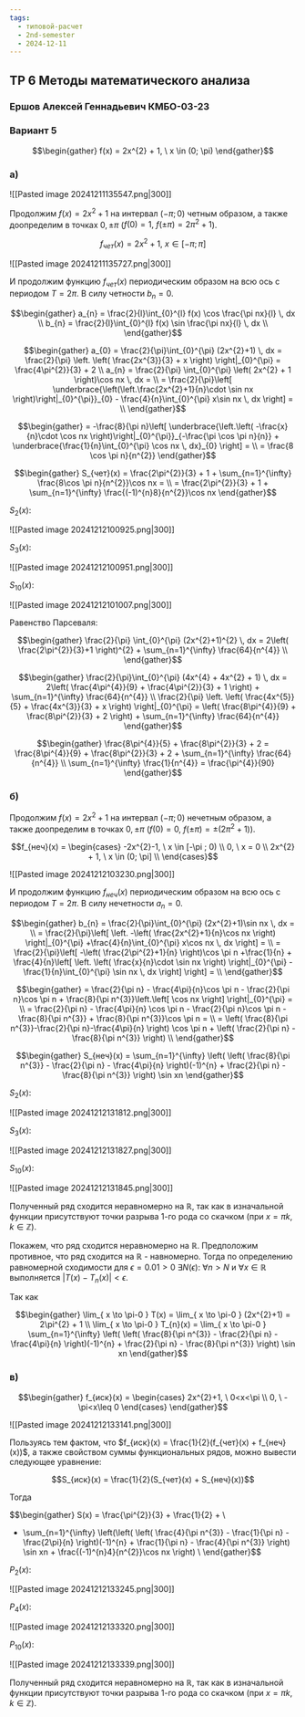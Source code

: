 ```yaml
---
tags:
  - типовой-расчет
  - 2nd-semester
  - 2024-12-11
---
```


## ТР 6 Методы математического анализа

### Ершов Алексей Геннадьевич КМБО-03-23

### Вариант 5

$$\begin{gather}
f(x) = 2x^{2} + 1, \ x \in (0; \pi)
\end{gather}$$

### а)

![[Pasted image 20241211135547.png|300]]

Продолжим $f(x) = 2x^{2}+1$ на интервал $(-\pi; 0)$ четным образом, а также доопределим в точках $0, \pm \pi$ ($f(0) = 1, \ f(\pm\pi) = 2\pi^{2} + 1$).

$$f_{чет}(x) = 2x^{2} + 1, \ x \in [-\pi; \pi]$$

![[Pasted image 20241211135727.png|300]]

И продолжим функцию $f_{чет}(x)$ периодическим образом на всю ось с периодом $T = 2\pi$. В силу четности $b_{n} = 0$.

$$\begin{gather}
a_{n} = \frac{2}{l}\int_{0}^{l} f(x) \cos \frac{\pi nx}{l} \, dx \\
b_{n} = \frac{2}{l}\int_{0}^{l} f(x) \sin \frac{\pi nx}{l} \, dx \\
\end{gather}$$

$$\begin{gather}
a_{0} = \frac{2}{\pi}\int_{0}^{\pi} (2x^{2}+1) \, dx = \frac{2}{\pi} \left. \left( \frac{2x^{3}}{3} + x \right)  \right|_{0}^{\pi} = \frac{4\pi^{2}}{3} + 2 \\
a_{n} = \frac{2}{\pi} \int_{0}^{\pi} \left( 2x^{2}  + 1 \right)\cos nx  \, dx = \\
= \frac{2}{\pi}\left[ \underbrace{\left(\left.\frac{2x^{2}+1}{n}\cdot \sin nx \right)\right|_{0}^{\pi}}_{0} - \frac{4}{n}\int_{0}^{\pi} x\sin nx \, dx  \right] = \\
\end{gather}$$

$$\begin{gather}
= -\frac{8}{\pi n}\left[ \underbrace{\left.\left( -\frac{x}{n}\cdot \cos nx \right)\right|_{0}^{\pi}}_{-\frac{\pi \cos \pi n}{n}} + \underbrace{\frac{1}{n}\int_{0}^{\pi} \cos nx \, dx}_{0}  \right] = \\
= \frac{8 \cos \pi n}{n^{2}}
\end{gather}$$

$$\begin{gather}
S_{чет}(x) = \frac{2\pi^{2}}{3} + 1 + \sum_{n=1}^{\infty} \frac{8\cos \pi n}{n^{2}}\cos nx = \\
= \frac{2\pi^{2}}{3} + 1 + \sum_{n=1}^{\infty} \frac{(-1)^{n}8}{n^{2}}\cos nx
\end{gather}$$

$S_{2}(x)$:

![[Pasted image 20241212100925.png|300]]

$S_{3}(x)$:

![[Pasted image 20241212100951.png|300]]

$S_{10}(x)$:

![[Pasted image 20241212101007.png|300]]

Равенство Парсеваля:

$$\begin{gather}
\frac{2}{\pi} \int_{0}^{\pi} (2x^{2}+1)^{2} \, dx = 2\left( \frac{2\pi^{2}}{3}+1 \right)^{2} + \sum_{n=1}^{\infty} \frac{64}{n^{4}} \\
\end{gather}$$

$$\begin{gather}
\frac{2}{\pi}\int_{0}^{\pi} (4x^{4} + 4x^{2} + 1) \, dx = 2\left( \frac{4\pi^{4}}{9} + \frac{4\pi^{2}}{3} + 1 \right) + \sum_{n=1}^{\infty} \frac{64}{n^{4}} \\
\frac{2}{\pi} \left. \left( \frac{4x^{5}}{5} + \frac{4x^{3}}{3} + x \right)  \right|_{0}^{\pi} = \left( \frac{8\pi^{4}}{9} + \frac{8\pi^{2}}{3} + 2 \right) + \sum_{n=1}^{\infty} \frac{64}{n^{4}}
\end{gather}$$

$$\begin{gather}
\frac{8\pi^{4}}{5} + \frac{8\pi^{2}}{3} + 2 =  \frac{8\pi^{4}}{9} + \frac{8\pi^{2}}{3} + 2 + \sum_{n=1}^{\infty} \frac{64}{n^{4}} \\
\sum_{n=1}^{\infty} \frac{1}{n^{4}} = \frac{\pi^{4}}{90}
\end{gather}$$


### б)

Продолжим $f(x) = 2x^{2}+1$ на интервал $(-\pi; 0)$ нечетным образом, а также доопределим в точках $0, \pm \pi$ ($f(0) = 0, \ f(\pm\pi) = \pm(2\pi^{2} + 1)$).

$$f_{неч}(x) = \begin{cases}
-2x^{2}-1, \ x \in [-\pi ; 0) \\
0, \ x = 0 \\
2x^{2} + 1, \ x \in (0; \pi] \\
\end{cases}$$

![[Pasted image 20241212103230.png|300]]

И продолжим функцию $f_{неч}(x)$ периодическим образом на всю ось с периодом $T = 2\pi$. В силу нечетности $a_{n} = 0$.

$$\begin{gather}
b_{n} = \frac{2}{\pi}\int_{0}^{\pi} (2x^{2}+1)\sin nx \, dx = \\ 
= \frac{2}{\pi}\left[ \left. -\left( \frac{2x^{2}+1}{n}\cos nx \right)  \right|_{0}^{\pi} +\frac{4}{n}\int_{0}^{\pi} x\cos nx \, dx   \right] = \\
= \frac{2}{\pi}\left[ -\left( \frac{2\pi^{2}+1}{n} \right)\cos \pi n +\frac{1}{n} + \frac{4}{n}\left[ \left. \left( \frac{x}{n}\cdot \sin nx  \right) \right|_{0}^{\pi} - \frac{1}{n}\int_{0}^{\pi} \sin nx \, dx  \right] \right] = \\
\end{gather}$$

$$\begin{gather}
= \frac{2}{\pi n} - \frac{4\pi}{n}\cos \pi n - \frac{2}{\pi n}\cos \pi n + \frac{8}{\pi n^{3}}\left.\left[ \cos nx \right] \right|_{0}^{\pi} = \\
= \frac{2}{\pi n} - \frac{4\pi}{n} \cos \pi n - \frac{2}{\pi n}\cos \pi n - \frac{8}{\pi n^{3}} + \frac{8}{\pi n^{3}}\cos \pi n = \\
= \left( \frac{8}{\pi n^{3}}-\frac{2}{\pi n}-\frac{4\pi}{n} \right) \cos \pi n + \left( \frac{2}{\pi n} - \frac{8}{\pi n^{3}} \right) \\
\end{gather}$$

$$\begin{gather}
S_{неч}(x) = \sum_{n=1}^{\infty} \left( \left( \frac{8}{\pi n^{3}} - \frac{2}{\pi n} - \frac{4\pi}{n} \right)(-1)^{n} + \frac{2}{\pi n} - \frac{8}{\pi n^{3}} \right) \sin xn
\end{gather}$$

$S_{2}(x)$:

![[Pasted image 20241212131812.png|300]]

$S_{3}(x)$:

![[Pasted image 20241212131827.png|300]]

$S_{10}(x)$:

![[Pasted image 20241212131845.png|300]]

Полученный ряд сходится неравномерно на $\mathbb{R}$, так как в изначальной функции присутствуют точки разрыва 1-го рода со скачком (при $x=\pi k, k \in \mathbb{Z}$).

Покажем, что ряд сходится неравномерно на $\mathbb{R}$. Предположим противное, что ряд сходится на $\mathbb{R}$ - навномерно. Тогда по определению равномерной сходимости для $\epsilon = 0.01 > 0 \ \exists N(\epsilon): \ \forall n > N$ и $\forall x \in \mathbb{R}$ выполняется $|T(x) - T_{n}(x)| < \epsilon$.

Так как 

$$\begin{gather}
\lim_{ x \to \pi-0 } T(x) = \lim_{ x \to \pi-0 } (2x^{2}+1) = 2\pi^{2} + 1 \\
\lim_{ x \to \pi-0 } T_{n}(x) = \lim_{ x \to \pi-0 } \sum_{n=1}^{\infty} \left( \left( \frac{8}{\pi n^{3}} - \frac{2}{\pi n} - \frac{4\pi}{n} \right)(-1)^{n} + \frac{2}{\pi n} - \frac{8}{\pi n^{3}} \right) \sin xn
\end{gather}$$

### в)

$$\begin{gather}
f_{иск}(x) = \begin{cases}
2x^{2}+1, \ 0<x<\pi \\
0, \ -\pi<x\leq 0
\end{cases}
\end{gather}$$

![[Pasted image 20241212133141.png|300]]

Пользуясь тем фактом, что $f_{иск}(x) = \frac{1}{2}(f_{чет}(x) + f_{неч}(x))$, а также свойством суммы функциональных рядов, можно вывести следующее уравнение:

$$S_{иск}(x) = \frac{1}{2}(S_{чет}(x) + S_{неч}(x))$$

Тогда 

$$\begin{gather}
S(x) = \frac{\pi^{2}}{3} + \frac{1}{2} + \\
+ \sum_{n=1}^{\infty} \left(\left( \left( \frac{4}{\pi n^{3}} - \frac{1}{\pi n} - \frac{2\pi}{n} \right)(-1)^{n} + \frac{1}{\pi n} - \frac{4}{\pi n^{3}} \right) \sin xn + \frac{(-1)^{n}4}{n^{2}}\cos nx \right) \\
\end{gather}$$

$P_{2}(x)$:

![[Pasted image 20241212133245.png|300]]

$P_{4}(x)$:

![[Pasted image 20241212133320.png|300]]

$P_{10}(x)$:

![[Pasted image 20241212133339.png|300]]

Полученный ряд сходится неравномерно на $\mathbb{R}$, так как в изначальной функции присутствуют точки разрыва 1-го рода со скачком (при $x=\pi k, k \in \mathbb{Z}$).
